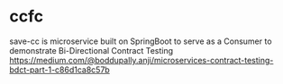 # ccfc

save-cc is microservice built on SpringBoot to serve as a Consumer to demonstrate Bi-Directional Contract Testing
https://medium.com/@boddupally.anji/microservices-contract-testing-bdct-part-1-c86d1ca8c57b
